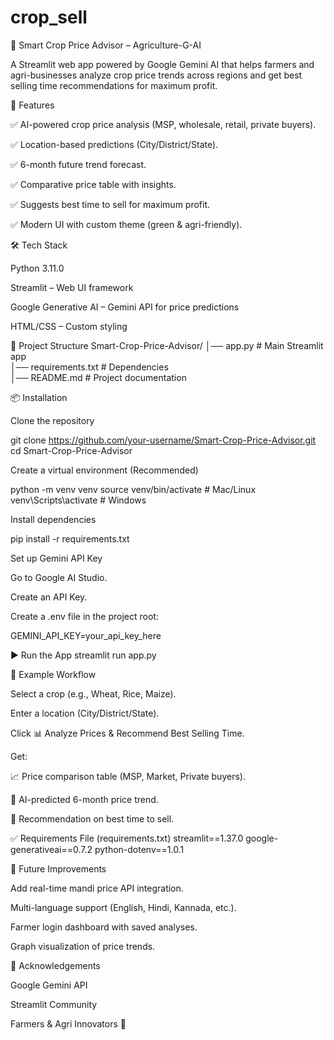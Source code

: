 # crop_sell
🌱 Smart Crop Price Advisor – Agriculture-G-AI

A Streamlit web app powered by Google Gemini AI that helps farmers and agri-businesses analyze crop price trends across regions and get best selling time recommendations for maximum profit.

🚀 Features

✅ AI-powered crop price analysis (MSP, wholesale, retail, private buyers).

✅ Location-based predictions (City/District/State).

✅ 6-month future trend forecast.

✅ Comparative price table with insights.

✅ Suggests best time to sell for maximum profit.

✅ Modern UI with custom theme (green & agri-friendly).

🛠️ Tech Stack

Python 3.11.0

Streamlit – Web UI framework

Google Generative AI – Gemini API for price predictions

HTML/CSS – Custom styling

📂 Project Structure
Smart-Crop-Price-Advisor/
│── app.py               # Main Streamlit app  
│── requirements.txt      # Dependencies  
│── README.md             # Project documentation  

📦 Installation

Clone the repository

git clone https://github.com/your-username/Smart-Crop-Price-Advisor.git
cd Smart-Crop-Price-Advisor


Create a virtual environment (Recommended)

python -m venv venv
source venv/bin/activate   # Mac/Linux
venv\Scripts\activate      # Windows


Install dependencies

pip install -r requirements.txt


Set up Gemini API Key

Go to Google AI Studio.

Create an API Key.

Create a .env file in the project root:

GEMINI_API_KEY=your_api_key_here

▶️ Run the App
streamlit run app.py

📌 Example Workflow

Select a crop (e.g., Wheat, Rice, Maize).

Enter a location (City/District/State).

Click 📊 Analyze Prices & Recommend Best Selling Time.

Get:

📈 Price comparison table (MSP, Market, Private buyers).

🔮 AI-predicted 6-month price trend.

🌾 Recommendation on best time to sell.

✅ Requirements File (requirements.txt)
streamlit==1.37.0
google-generativeai==0.7.2
python-dotenv==1.0.1

🎯 Future Improvements

Add real-time mandi price API integration.

Multi-language support (English, Hindi, Kannada, etc.).

Farmer login dashboard with saved analyses.

Graph visualization of price trends.

🙌 Acknowledgements

Google Gemini API

Streamlit Community

Farmers & Agri Innovators 🌱
